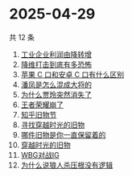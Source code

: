 # 2025-04-29

共 12 条

<!-- BEGIN ZHIHUSEARCH -->
<!-- 最后更新时间 Tue Apr 29 2025 19:14:18 GMT+0800 (China Standard Time) -->
1. [工业企业利润由降转增](https://www.zhihu.com/search?q=工业企业利润由降转增)
1. [降维打击到底有多恐怖](https://www.zhihu.com/search?q=降维打击到底有多恐怖)
1. [苹果 C 口和安卓 C 口有什么区别](https://www.zhihu.com/search?q=苹果%20C%20口和安卓%20C%20口有什么区别)
1. [潘凤是怎么混成大将的](https://www.zhihu.com/search?q=潘凤是怎么混成大将的)
1. [为什么贾玲突然消失了](https://www.zhihu.com/search?q=为什么贾玲突然消失了)
1. [王者荣耀崩了](https://www.zhihu.com/search?q=王者荣耀崩了)
1. [知乎旧物节](https://www.zhihu.com/search?q=知乎旧物节)
1. [寻找穿越时光的旧物](https://www.zhihu.com/search?q=寻找穿越时光的旧物)
1. [哪件旧物是你一直保留着的](https://www.zhihu.com/search?q=哪件旧物是你一直保留着的)
1. [穿越时光的旧物](https://www.zhihu.com/search?q=穿越时光的旧物)
1. [WBG对战IG](https://www.zhihu.com/search?q=WBG对战IG)
1. [为什么说狼人杀压根没有逻辑](https://www.zhihu.com/search?q=为什么说狼人杀压根没有逻辑)
<!-- END ZHIHUSEARCH -->
